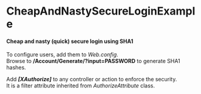 # CheapAndNastySecureLoginExample
<h4>Cheap and nasty (quick) secure login using SHA1</h4>

To configure users, add them to <em>Web.config</em>. <br/>
Browse to <b>/Account/Generate/?input=PASSWORD</b> to generate SHA1 hashes. 

Add <em><b>[XAuthorize]</b></em> to any controller or action to enforce the security. <br/>
It is a filter attribute inherited from <em>AuthorizeAttribute</em> class. 

